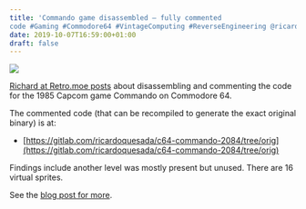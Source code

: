 ```yaml
---
title: 'Commando game disassembled – fully commented
code #Gaming #Commodore64 #VintageComputing #ReverseEngineering @ricardoquesada'
date: 2019-10-07T16:59:00+01:00
draft: false
---
```


![](https://cdn-blog.adafruit.com/uploads/2019/10/Untitled-18.png)

[Richard at Retro.moe posts](https://retro.moe/2019/10/02/commando-disassembled-fully-commented-code/) about disassembling and commenting the code for the 1985 Capcom game Commando on Commodore 64.

The commented code (that can be recompiled to generate the exact original binary) is at:

*   [https://gitlab.com/ricardoquesada/c64-commando-2084/tree/orig](https://gitlab.com/ricardoquesada/c64-commando-2084/tree/orig)

Findings include another level was mostly present but unused. There are 16 virtual sprites.

See the [blog post for more](https://retro.moe/2019/10/02/commando-disassembled-fully-commented-code/).
